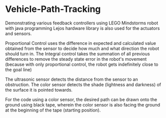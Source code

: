 # Vehicle-Path-Tracking
Demonstrating various feedback controllers using LEGO Mindstorms robot with java programming
Lejos hardware library is also used for the actuators and sensors.

Proportional Control uses the difference in expected and calculated value obtained from the 
sensor to decide how much and what direction the robot should turn in. The Integral control
takes the summation of all previous differences to remove the steady state error in the robot's
movement (because with only proportional control, the robot gets indefinitely close to the goal
line)

The ultrasonic sensor detects the distance from the sensor to an obstruction.
The color sensor detects the shade (lightness and darkness) of the surface it is pointed towards.

For the code using a color sensor, the desired path can be drawn onto the ground using black tape, wherein
the color sensor is also facing the ground at the beginning of the tape (starting position).

